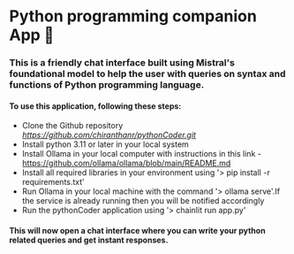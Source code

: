 # Python programming companion App 🐍
### This is a friendly chat interface built using Mistral's foundational model to help the user with queries on syntax and functions of Python programming language.

#### To use this application, following these steps:

* Clone the Github repository *https://github.com/chiranthanr/pythonCoder.git*
* Install python 3.11 or later in your local system
* Install Ollama in your local computer with instructions in this link - https://github.com/ollama/ollama/blob/main/README.md
* Install all required libraries in your environment using '> pip install -r requirements.txt'
* Run Ollama in your local machine with the command '> ollama serve'.If the service is already running then you will 
  be notified accordingly
* Run the pythonCoder application using '> chainlit run app.py'

#### This will now open a chat interface where you can write your python related queries and get instant responses.

